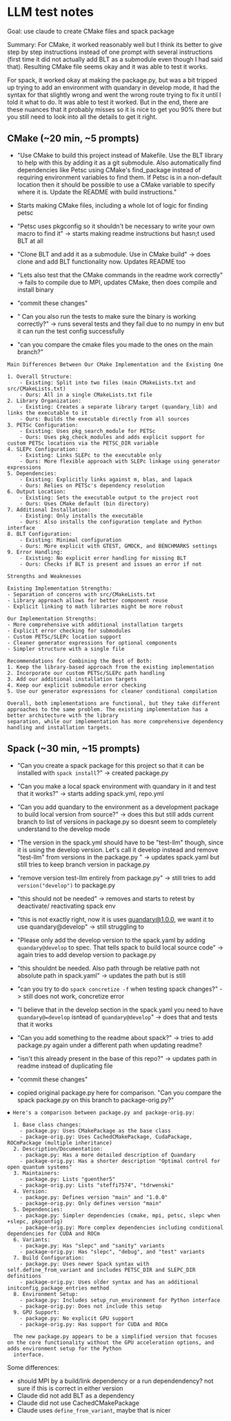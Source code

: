 # LLM test notes

Goal: use claude to create CMake files and spack package

Summary:
For CMake, it worked reasonably well but I think its better to give step by step instructions instead of one prompt with several instructions (first time it did not actually add BLT as a submodule even though I had said that). Resulting CMake file seems okay and it was able to test it works.

For spack, it worked okay at making the package.py, but was a bit tripped up trying to add an environment with quandary in develop mode, it had the syntax for that slightly wrong and went the wrong route trying to fix it until I told it what to do. It was able to test it worked. But in the end, there are these nuances that it probably misses so it is nice to get you 90% there but you still need to look into all the details to get it right.


## CMake (~20 min, ~5 prompts)

- "Use CMake to build this project instead of Makefile. Use the BLT library to help with this by adding it as a git submodule. Also automatically find dependencies like Petsc using CMake's find_package instead of requiring environment variables to find them. If Petsc is in a non-default location then it should be possible to use a CMake variable to specify where it is. Update the README with build instructions."
- Starts making CMake files, including a whole lot of logic for finding petsc
- "Petsc uses pkgconfig so it shouldn't be necessary to write your own macro to find it"
-> starts making readme instructions but hasn;t used BLT at all
- "Clone BLT and add it as a submodule. Use in CMake build"
-> does clone and add BLT functionality now. Updates README too
- "Lets also test that the CMake commands in the readme work correctly"
-> fails to compile due to MPI, updates CMake, then does compile and install binary
- "commit these changes"
- " Can you also run the tests to make sure the binary is working correctly?"
-> runs several tests and they fail due to no numpy in env but it can run the test config successfully

- "can you compare the cmake files you made to the ones on the main branch?"

```
Main Differences Between Our CMake Implementation and the Existing One

1. Overall Structure:
    - Existing: Split into two files (main CMakeLists.txt and src/CMakeLists.txt)
    - Ours: All in a single CMakeLists.txt file
2. Library Organization:
    - Existing: Creates a separate library target (quandary_lib) and links the executable to it
    - Ours: Builds the executable directly from all sources
3. PETSc Configuration:
    - Existing: Uses pkg_search_module for PETSc
    - Ours: Uses pkg_check_modules and adds explicit support for custom PETSc locations via the PETSC_DIR variable
4. SLEPc Configuration:
    - Existing: Links SLEPc to the executable only
    - Ours: More flexible approach with SLEPc linkage using generator expressions
5. Dependencies:
    - Existing: Explicitly links against m, blas, and lapack
    - Ours: Relies on PETSc's dependency resolution
6. Output Location:
    - Existing: Sets the executable output to the project root
    - Ours: Uses CMake default (bin directory)
7. Additional Installation:
    - Existing: Only installs the executable
    - Ours: Also installs the configuration template and Python interface
8. BLT Configuration:
    - Existing: Minimal configuration
    - Ours: More explicit with GTEST, GMOCK, and BENCHMARKS settings
9. Error Handling:
    - Existing: No explicit error handling for missing BLT
    - Ours: Checks if BLT is present and issues an error if not

Strengths and Weaknesses

Existing Implementation Strengths:
- Separation of concerns with src/CMakeLists.txt
- Library approach allows for better component reuse
- Explicit linking to math libraries might be more robust

Our Implementation Strengths:
- More comprehensive with additional installation targets
- Explicit error checking for submodules
- Custom PETSc/SLEPc location support
- Cleaner generator expressions for optional components
- Simpler structure with a single file

Recommendations for Combining the Best of Both:
1. Keep the library-based approach from the existing implementation
2. Incorporate our custom PETSc/SLEPc path handling
3. Add our additional installation targets
4. Keep our explicit submodule error checking
5. Use our generator expressions for cleaner conditional compilation

Overall, both implementations are functional, but they take different approaches to the same problem. The existing implementation has a better architecture with the library
separation, while our implementation has more comprehensive dependency handling and installation targets.
```

## Spack (~30 min, ~15 prompts)

- "Can you create a spack package for this project so that it can be installed with `spack install`?"
-> created package.py
- "Can you make a local spack environment with quandary in it and test that it works?"
-> starts adding spack.yml, repo.yml
- "Can you add quandary to the environment as a development package to build local version from source?"
-> does this but still adds current branch to list of versions in package.py so doesnt seem to completely understand to the develop mode
- "The version in the spack.yml should have to be "test-llm" though, since it is using the develop version. Let's call it develop instead and remove "test-llm" from versions in the package.py "
-> updates spack.yaml but still tries to keep branch version in package.py
- "remove version test-llm entirely from package.py"
-> still tries to add `version("develop")` to package.py
- "this should not be needed"
-> removes and starts to retest by deactivate/ reactivating spack env
- "this is not exactly right, now it is uses quandary@1.0.0, we want it to use quandary@develop"
-> still struggling to
- "Please only add the develop version to the spack.yaml by adding `quandary@develop` to spec. That tells spack to build local source code"
-> again tries to add develop version to package.py
- "this shouldnt be needed. Also path through be relative path not absolute path in spack.yaml"
-> updates the path but is still 
- "can you try to do `spack concretize -f` when testing spack changes?"
-> still does not work, concretize error
- "I believe that in the develop section in the spack.yaml you need to have `quandary@=develop` isntead of `quandary@develop`"
-> does that and tests that it works
- "Can you add something to the readme about spack?"
-> tries to add package.py again under a different path when updating readme?
- "isn't this already present in the base of this repo?"
-> updates path in readme instead of duplicating file
- "commit these changes"

- copied original package.py here for comparison. "Can you compare the spack package.py on this branch to package-orig.py?"

```
⏺ Here's a comparison between package.py and package-orig.py:

  1. Base class changes:
    - package.py: Uses CMakePackage as the base class
    - package-orig.py: Uses CachedCMakePackage, CudaPackage, ROCmPackage (multiple inheritance)
  2. Description/Documentation:
    - package.py: Has a more detailed description of Quandary
    - package-orig.py: Has a shorter description "Optimal control for open quantum systems"
  3. Maintainers:
    - package.py: Lists "guenther5"
    - package-orig.py: Lists "steffi7574", "tdrwenski"
  4. Version:
    - package.py: Defines version "main" and "1.0.0"
    - package-orig.py: Only defines version "main"
  5. Dependencies:
    - package.py: Simpler dependencies (cmake, mpi, petsc, slepc when +slepc, pkgconfig)
    - package-orig.py: More complex dependencies including conditional dependencies for CUDA and ROCm
  6. Variants:
    - package.py: Has "slepc" and "sanity" variants
    - package-orig.py: Has "slepc", "debug", and "test" variants
  7. Build Configuration:
    - package.py: Uses newer Spack syntax with self.define_from_variant and includes PETSC_DIR and SLEPC_DIR definitions
    - package-orig.py: Uses older syntax and has an additional initconfig_package_entries method
  8. Environment Setup:
    - package.py: Includes setup_run_environment for Python interface
    - package-orig.py: Does not include this setup
  9. GPU Support:
    - package.py: No explicit GPU support
    - package-orig.py: Has support for CUDA and ROCm

  The new package.py appears to be a simplified version that focuses on the core functionality without the GPU acceleration options, and adds environment setup for the Python
  interface.

```

Some differences: 
- should MPI by a build/link dependency or a run dependendency? not sure if this is correct in either version
- Claude did not add BLT as a dependency
- Claude did not use CachedCMakePackage
- Claude uses `define_from_variant`, maybe that is nicer